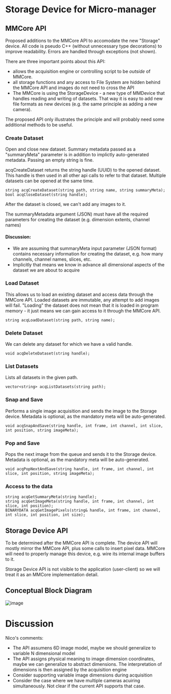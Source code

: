 # Storage Device for Micro-manager

## MMCore API
Proposed additions to the MMCore API to accomodate the new "Storage" device. All code is pseudo C++ (without unnecessary type decorations) to improve readability. Errors are handled through exceptions (not shown).

There are three important points about this API:
- allows the acquisition engine or controlling script to be *outside* of MMCore. 
- all storage functions and any access to File System are hidden behind the MMCore API and images do not need to cross the API
- The MMCore is using the StorageDevice - a new type of MMDevice that handles reading and writing of datasets. That way it is easy to add new file formats as new devices (e.g. the same principle as adding a new camera).

The proposed API only illustrates the principle and will probably need some additional methods to be useful.

### Create Dataset
Open and close new dataset. Summary metadata passed as a "summaryMeta" parameter is in addition to implictly auto-generated metadata. Passing an empty string is fine.

acqCreateDataset returns the string handle (UUID) to the opened dataset. This handle is then used in all other api calls to refer to that dataset. Multiple datasets can be opened at the same time.

``` 
string acqCreateDataset(string path, string name, string summaryMeta);
bool acqCloseDataset(string handle);
```
After the dataset is closed, we can't add any images to it.

The summaryMetadata argument (JSON) must have all the required parameters for creating the dataset (e.g. dimension extents, channel names)

#### Discussion:
* We are assuming that summaryMeta input parameter (JSON format) contains necessary information for creating the dataset, e.g. how many channels, channel names, slices, etc.
* Implicitly that means we know in advance all dimensional aspects of the dataset we are about to acquire

### Load Dataset
This allows us to load an existing dataset and access data through the MMCore API. Loaded datasets are immutable, any attempt to add images will fail. "Loading" the dataset does not mean that it is loaded in program memory - it just means we can gain access to it through the MMCore API.

```
string acqLoadDataset(string path, string name);
```

### Delete Dataset
We can delete any dataset for which we have a valid handle.
```
void acqDeleteDataset(string handle);
```

### List Datasets
Lists all datasets in the given path.
```
vector<string> acqListDatasets(string path);
```

### Snap and Save
Performs a single image acquisition and sends the image to the Storage device. Metadata is optional, as the mandatory meta will be auto-generated.
```
void acqSnapAndSave(string handle, int frame, int channel, int slice, int position, string imageMeta);
```

### Pop and Save
Pops the next image from the queue and sends it to the Storage device. Metadata is optional, as the mandatory meta will be auto-generated.

```
void acqPopNextAndSave(string handle, int frame, int channel, int slice, int position, string imageMeta);
```

### Access to the data
```
string acqGetSummaryMeta(string handle);
string acqGetImageMeta(string handle, int frame, int channel, int slice, int position);
BINARYDATA acqGetImagePixels(string& handle, int frame, int channel, int slice, int position, int size);
```

## Storage Device API
To be determined after the MMCore API is complete. The device API will mostly mirror the MMCore API, plus some calls to insert pixel data. MMCore will need to properly manage this device, e.g. wire its internal image buffers to it.

Storage Device API is not visible to the application (user-client) so we will treat it as an MMCore implementation detail.

## Conceptual Block Diagram
![image](https://hackmd.io/_uploads/SyMiPQgnp.png)


# Discussion
Nico's comments:
* The API assumens 6D image model, maybe we should generalize to variable N dimensional model
* The API assigns physical meaning to image dimension coordinates, maybe we can generalize to abstract dimensions. The interpretation of dimensions is then assigned by the acquisition engine
* Consider supporting variable image dimensions during acquisition
* Consider the case where we have multiple cameras acuiring simultaneously. Not clear if the current API supports that case.


